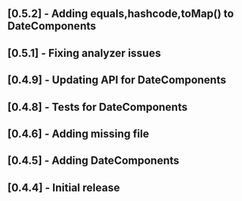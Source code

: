 ## [0.5.2] - Adding equals,hashcode,toMap() to DateComponents
## [0.5.1] - Fixing analyzer issues
## [0.4.9] - Updating API for DateComponents
## [0.4.8] - Tests for DateComponents
## [0.4.6] - Adding missing file
## [0.4.5] - Adding DateComponents
## [0.4.4] - Initial release
